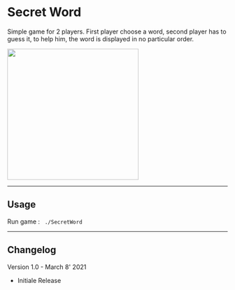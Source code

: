 # Secret Word

Simple game for 2 players. 
First player choose a word, second player has to guess it, to help him, the word is displayed in no particular order.

<img width=300px src="https://github.com/Ayckinn/CPP/tree/main/SecretWord/demo.png" />

---

## Usage
Run game : ``` ./SecretWord```

---

## Changelog
Version 1.0 - March 8' 2021
- Initiale Release